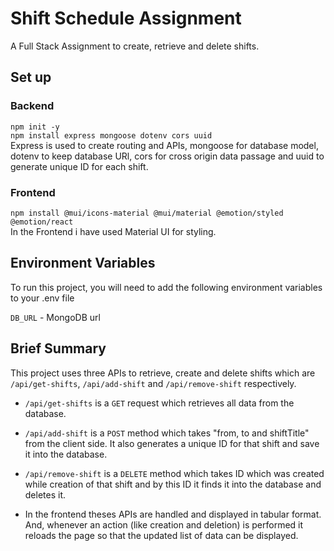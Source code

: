 
# Shift Schedule Assignment

A Full Stack Assignment to create, retrieve and delete shifts.

## Set up
### Backend
`npm init -y` \
`npm install express mongoose dotenv cors uuid` \
Express is used to create routing and APIs, mongoose for database model, dotenv to keep database URl, cors for cross origin data passage and uuid to generate unique ID for each shift.
### Frontend
`npm install @mui/icons-material @mui/material @emotion/styled @emotion/react` \
In the Frontend i have used Material UI for styling.
## Environment Variables

To run this project, you will need to add the following environment variables to your .env file

`DB_URL` - MongoDB url 


## Brief Summary
This project uses three APIs to retrieve, create and delete shifts which are `/api/get-shifts`, `/api/add-shift` and `/api/remove-shift` respectively.

 - `/api/get-shifts` is a `GET` request which retrieves all data from the database.

 - `/api/add-shift` is a `POST` method which takes "from, to and shiftTitle" from the client side. It also generates a unique ID for that shift and save it into the database.

 - `/api/remove-shift` is a `DELETE` method which takes ID which was created while creation of that shift and by this ID it finds it into the database and deletes it.

 - In the frontend theses APIs are handled and displayed in tabular format. And, whenever an action (like creation and deletion) is performed it reloads the page so that the updated list of data can be displayed.

